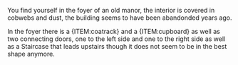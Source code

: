 You find yourself in the foyer of an old manor, the interior is covered in cobwebs and dust, the building seems to have been abandonded years ago.

In the foyer there is a {ITEM:coatrack} and a {ITEM:cupboard} as well as two connecting doors, one to the left side and one to the right side as well as a Staircase that leads upstairs though it does not seem to be in the best shape anymore.
